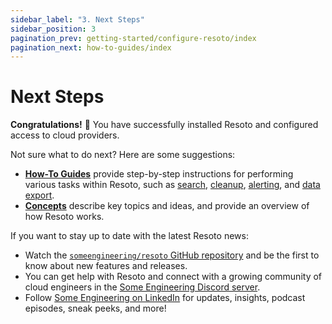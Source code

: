 ```yaml
---
sidebar_label: "3. Next Steps"
sidebar_position: 3
pagination_prev: getting-started/configure-resoto/index
pagination_next: how-to-guides/index
---
```


# Next Steps

**Congratulations!** 🎉 You have successfully installed Resoto and configured access to cloud providers.

Not sure what to do next? Here are some suggestions:

- **[How-To Guides](../how-to-guides/index.md)** provide step-by-step instructions for performing various tasks within Resoto, such as [search](../how-to-guides/search/index.md), [cleanup](../how-to-guides/cleanup/index.md), [alerting](../how-to-guides/alerting/index.md), and [data export](../how-to-guides/data-export/index.md).
- **[Concepts](../concepts/index.md)** describe key topics and ideas, and provide an overview of how Resoto works.

If you want to stay up to date with the latest Resoto news:

- Watch the [`someengineering/resoto` GitHub repository](https://github.com/someengineering/resoto) and be the first to know about new features and releases.
- You can get help with Resoto and connect with a growing community of cloud engineers in the [Some Engineering Discord server](https://discord.gg/someengineering).
- Follow [Some Engineering on LinkedIn](https://linkedin.com/company/someengineering) for updates, insights, podcast episodes, sneak peeks, and more!
